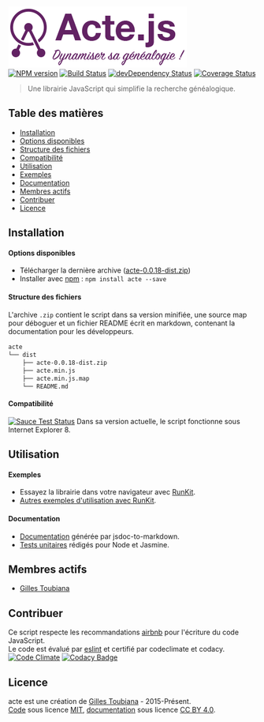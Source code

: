 ![logo](docs/img/logo-violet.png "Logo de la librairie acte.js")<br>
[![NPM version](https://img.shields.io/npm/v/acte.svg)](https://www.npmjs.com/package/acte)
[![Build Status](https://img.shields.io/travis/gtoubiana/acte.svg)](https://travis-ci.org/gtoubiana/acte)
[![devDependency Status](https://img.shields.io/david/dev/gtoubiana/acte.svg?maxAge=2592000)](https://david-dm.org/gtoubiana/acte?type=dev)
[![Coverage Status](https://coveralls.io/repos/github/gtoubiana/acte/badge.svg?branch=master&bust=1)](https://coveralls.io/github/gtoubiana/acte?branch=master)
> Une librairie JavaScript qui simplifie la recherche généalogique.

## Table des matières
-   [Installation](#installation)
  -   [Options disponibles](#options)
  -   [Structure des fichiers](#structure)
  -   [Compatibilité](#compatibilite)
-   [Utilisation](#utilisation)
  -   [Exemples](#exemples)
  -   [Documentation](#documentation)
-   [Membres actifs](#membres)
-   [Contribuer](#contributing)
-   [Licence](#licence)

<a name="installation"></a>
## Installation

<a name="options"></a>
#### Options disponibles
-   Télécharger la dernière archive ([acte-0.0.18-dist.zip](https://github.com/gtoubiana/acte/blob/master/dist/acte-0.0.18-dist.zip?raw=true))
-   Installer avec [npm](https://www.npmjs.com/) : `npm install acte --save`

<a name="structure"></a>
#### Structure des fichiers
L'archive `.zip` contient le script dans sa version minifiée, une source map pour déboguer et un fichier README écrit en markdown, contenant la documentation pour les développeurs.
```
acte
└── dist
    ├── acte-0.0.18-dist.zip
    ├── acte.min.js
    ├── acte.min.js.map
    └── README.md
```

<a name="compatibilite"></a>
#### Compatibilité
[![Sauce Test Status](https://saucelabs.com/browser-matrix/gtoubiana.svg)](https://saucelabs.com/u/gtoubiana)
Dans sa version actuelle, le script fonctionne sous Internet Explorer 8.

<a name="utilisation"></a>
## Utilisation

<a name="exemples"></a>
#### Exemples
-   Essayez la librairie dans votre navigateur avec [RunKit](https://runkit.com/gtoubiana/fonctionnement-de-la-librairie-acte-js).
-   [Autres exemples d'utilisation avec RunKit](https://runkit.com/gtoubiana/recettes-pour-la-librairie-acte-js).

<a name="documentation"></a>
#### Documentation
-   [Documentation](https://github.com/gtoubiana/acte/blob/master/dist/README.md#documentation-de-acte) générée par jsdoc-to-markdown.
-   [Tests unitaires](https://github.com/gtoubiana/acte/blob/master/test/jasmine/acteSpec.js) rédigés pour Node et Jasmine.

<a name="membres"></a>
## Membres actifs
-   [Gilles Toubiana](https://github.com/gtoubiana/)

<a name="contributing"></a>
## Contribuer
Ce script respecte les recommandations [airbnb](http://nerds.airbnb.com/our-javascript-style-guide/) pour l'écriture du code JavaScript.<br>
Le code est évalué par [eslint](https://www.npmjs.com/package/eslint-config-airbnb) et certifié par codeclimate et codacy.
[![Code Climate](https://codeclimate.com/github/gtoubiana/acte/badges/gpa.svg)](https://codeclimate.com/github/gtoubiana/acte)
[![Codacy Badge](https://api.codacy.com/project/badge/Grade/9410c94facba45d8ab9c2c2e44de68a7)](https://www.codacy.com/app/gilles-toubiana/acte?utm_source=github.com&amp;utm_medium=referral&amp;utm_content=gtoubiana/acte&amp;utm_campaign=Badge_Grade)

<a name="licence"></a>
## Licence
acte est une création de [Gilles Toubiana](https://github.com/gtoubiana/) - 2015-Présent.<br>
[Code](https://github.com/gtoubiana/acte) sous licence [MIT](https://github.com/gtoubiana/acte/blob/master/LICENSE), [documentation](https://github.com/gtoubiana/acte/blob/master/dist/README.md) sous licence [CC BY 4.0](https://creativecommons.org/licenses/by/4.0/deed.fr).
